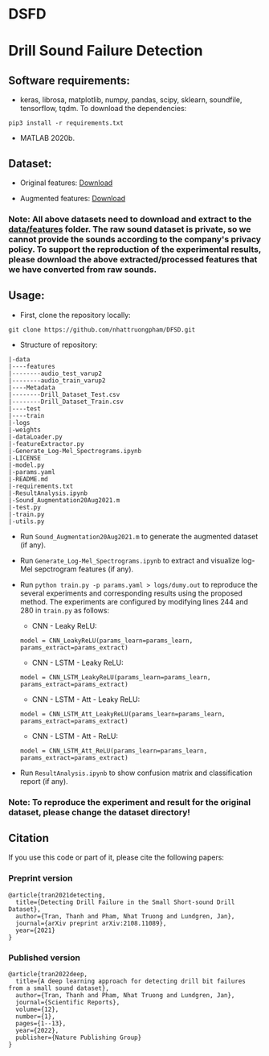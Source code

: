 # DSFD
# Drill Sound Failure Detection

## Software requirements:
- keras, librosa, matplotlib, numpy, pandas, scipy, sklearn, soundfile, tensorflow, tqdm. To download the dependencies: 
```
pip3 install -r requirements.txt
```

- MATLAB 2020b.

## Dataset:
- Original features: [Download](https://khoavanhoceduvn-my.sharepoint.com/:u:/g/personal/2606_elibrary_su/EbcwA18Ou9FNmJHd0ACz-MoBHgCpF-U-R68wu3tOwcmW1g?e=pkwZOv)

- Augmented features: [Download](https://khoavanhoceduvn-my.sharepoint.com/:u:/g/personal/2606_elibrary_su/EWrW7FGcZqZEmQEoJh2UUDABaVQWCIzFF3tbxOdthGyMrA?e=4roj4e)

### Note: All above datasets need to download and extract to the [data/features](https://github.com/nhattruongpham/DSFD/tree/main/data/features) folder. The raw sound dataset is private, so we cannot provide the sounds according to the company's privacy policy. To support the reproduction of the experimental results, please download the above extracted/processed features that we have converted from raw sounds.

## Usage:
- First, clone the repository locally:
```
git clone https://github.com/nhattruongpham/DFSD.git
```

- Structure of repository:
```
|-data
|----features
|--------audio_test_varup2
|--------audio_train_varup2
|----Metadata
|--------Drill_Dataset_Test.csv
|--------Drill_Dataset_Train.csv
|----test
|----train
|-logs
|-weights
|-dataLoader.py
|-featureExtractor.py
|-Generate_Log-Mel_Spectrograms.ipynb
|-LICENSE
|-model.py
|-params.yaml
|-README.md
|-requirements.txt
|-ResultAnalysis.ipynb
|-Sound_Augmentation20Aug2021.m
|-test.py
|-train.py
|-utils.py
```

- Run ```Sound_Augmentation20Aug2021.m``` to generate the augmented dataset (if any).

- Run ```Generate_Log-Mel_Spectrograms.ipynb``` to extract and visualize log-Mel sepctrogram features (if any).

- Run ```python train.py -p params.yaml > logs/dumy.out``` to reproduce the several experiments and corresponding results using the proposed method. The experiments are configured by modifying lines 244 and 280 in ```train.py``` as follows:
    - CNN - Leaky ReLU:
    ```
    model = CNN_LeakyReLU(params_learn=params_learn, params_extract=params_extract)
    ```
    - CNN - LSTM - Leaky ReLU:
    ```
    model = CNN_LSTM_LeakyReLU(params_learn=params_learn, params_extract=params_extract)
    ```
    - CNN - LSTM - Att - Leaky ReLU:
    ```
    model = CNN_LSTM_Att_LeakyReLU(params_learn=params_learn, params_extract=params_extract)
    ```
    - CNN - LSTM - Att - ReLU:
    ```
    model = CNN_LSTM_Att_ReLU(params_learn=params_learn, params_extract=params_extract)
    ```

- Run ```ResultAnalysis.ipynb``` to show confusion matrix and classification report (if any).

### Note: To reproduce the experiment and result for the original dataset, please change the dataset directory! 

## Citation
If you use this code or part of it, please cite the following papers:
### Preprint version
```
@article{tran2021detecting,
  title={Detecting Drill Failure in the Small Short-sound Drill Dataset},
  author={Tran, Thanh and Pham, Nhat Truong and Lundgren, Jan},
  journal={arXiv preprint arXiv:2108.11089},
  year={2021}
}
```
### Published version
```
@article{tran2022deep,
  title={A deep learning approach for detecting drill bit failures from a small sound dataset},
  author={Tran, Thanh and Pham, Nhat Truong and Lundgren, Jan},
  journal={Scientific Reports},
  volume={12},
  number={1},
  pages={1--13},
  year={2022},
  publisher={Nature Publishing Group}
}
```
